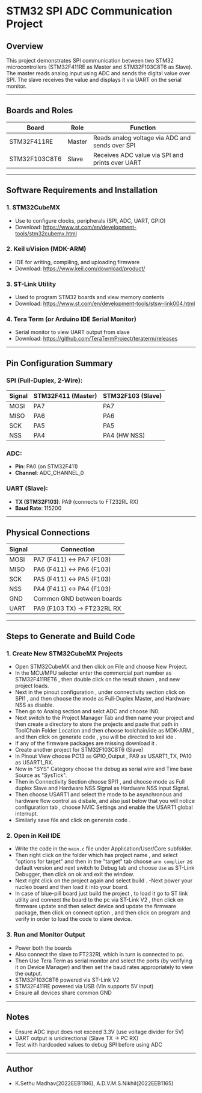 # STM32 SPI ADC Communication Project

##  Overview
This project demonstrates SPI communication between two STM32 microcontrollers (STM32F411RE as Master and STM32F103C8T6 as Slave). The master reads analog input using ADC and sends the digital value over SPI. The slave receives the value and displays it via UART on the serial monitor.

---

## Boards and Roles
| Board          | Role   | Function                                           |
|----------------|--------|----------------------------------------------------|
| STM32F411RE    | Master | Reads analog voltage via ADC and sends over SPI   |
| STM32F103C8T6  | Slave  | Receives ADC value via SPI and prints over UART   |

---

## Software Requirements and Installation

### 1. **STM32CubeMX**
- Use to configure clocks, peripherals (SPI, ADC, UART, GPIO)
- Download: https://www.st.com/en/development-tools/stm32cubemx.html

### 2. **Keil uVision (MDK-ARM)**
- IDE for writing, compiling, and uploading firmware
- Download: https://www.keil.com/download/product/

### 3. **ST-Link Utility**
- Used to program STM32 boards and view memory contents
- Download: https://www.st.com/en/development-tools/stsw-link004.html

### 4. **Tera Term (or Arduino IDE Serial Monitor)**
- Serial monitor to view UART output from slave
- Download: https://github.com/TeraTermProject/teraterm/releases

---

##  Pin Configuration Summary

### SPI (Full-Duplex, 2-Wire):
| Signal | STM32F411 (Master) | STM32F103 (Slave) |
|--------|--------------------|-------------------|
| MOSI   | PA7                | PA7               |
| MISO   | PA6                | PA6               |
| SCK    | PA5                | PA5               |
| NSS    | PA4                | PA4 (HW NSS)      |

### ADC:
- **Pin**: PA0 (on STM32F411)
- **Channel**: ADC_CHANNEL_0

### UART (Slave):
- **TX (STM32F103)**: PA9 (connects to FT232RL RX)
- **Baud Rate**: 115200

---

## Physical Connections

| Signal | Connection                    |
|--------|-------------------------------|
| MOSI   | PA7 (F411) <-> PA7 (F103)     |
| MISO   | PA6 (F411) <-> PA6 (F103)     |
| SCK    | PA5 (F411) <-> PA5 (F103)     |
| NSS    | PA4 (F411) <-> PA4 (F103)     |
| GND    | Common GND between boards     |
| UART   | PA9 (F103 TX) -> FT232RL RX   |

---

##  Steps to Generate and Build Code

### 1. Create New STM32CubeMX Projects
- Open STM32CubeMX and then click on File and choose New Project.
- In the MCU/MPU selecter enter the commercial part number as STM32F411RET6 , then double click on the result shown , and new project loads.
- Next in the pinout configuration , under connectivity section click on  SPI1 , and then choose the mode as Full-Duplex Master, and Hardware NSS as disable.
- Then go to Analog section and selct ADC and choose IN0.
- Next switch to the Project Manager Tab and then name your project and then create a directory to store the projects and paste that path in ToolChain Folder Location and then choose toolchain/ide as MDK-ARM , and then click on generate code , you will be directed to keil ide .
- If any of the firmware packages are missing download it .
- Create  another project for  STM32F103C8T6 (Slave)
- In Pinout View choose PC13 as GPIO_Output , PA9 as USART1_TX, PA10 as USART1_RX.
- Now in "SYS" Category choose the debug as serial wire and Time base Source as "SysTick".
- Then in Connectivity Section choose SPI1 , and choose mode as Full duplex Slave and Hardware NSS Signal as Hardware NSS input Signal.
- Then choose USART1 and select the mode to be asynchronous and hardware flow control as disbale, and also just below that you will notice configuration tab , choose NVIC Settings and enable the USART1 global interrupt.
- Similarly save file and click on  generate code .

### 2. Open in Keil IDE

- Write the code in the `main.c` file  under Application/User/Core subfolder.
- Then right click on the folder which has project name , and select "options for target" and then in the "target" tab choose `arm complier` as default version and next switch to Debug tab and choose `Use` as ST-Link Debugger, then click on ok and exit the window.
- Next right click on the project again and select build .
-Next power your nucleo board  and then load it into your board.
- In case of blue-pill board just build the project , to load it go to ST link utility and connect the board to the pc via ST-Link V2 , then click on firmware update and then select device and update the firmware package, then click on connect option , and then click on program and verify in order to load the code to slave device. 

### 3. Run and Monitor Output
- Power both the boards
- Also connect the slave to  FT232RL which in turn is connected to pc.
- Then Use Tera Term as serial monitor and select the ports (by verifying it on Device Manager) and then set the baud rates appropriately to view the output.
- STM32F103C8T6 powered via ST-Link V2
- STM32F411RE powered via USB (Vin supports 5V input)
- Ensure all devices share common GND


---

##  Notes
- Ensure ADC input does not exceed 3.3V (use voltage divider for 5V)
- UART output is unidirectional (Slave TX -> PC RX)
- Test with hardcoded values to debug SPI before using ADC

---

## Author
- K.Sethu Madhav(2022EEB1186), A.D.V.M.S.Nikhil(2022EEB1165)

